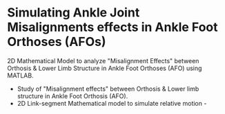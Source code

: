 # Simulating Ankle Joint Misalignments effects in Ankle Foot Orthoses (AFOs)
2D Mathematical Model to analyze "Misalignment Effects" between Orthosis & Lower Limb Structure in Ankle Foot Orthoses (AFO) using MATLAB.
- Study of "Misalignment effects" between Orthosis & Lower limb structure in Ankle Foot Orthosis (AFO).
- 2D Link-segment Mathematical model to simulate relative motion - 

